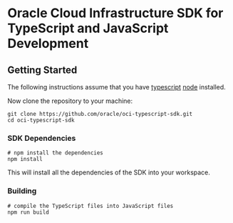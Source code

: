 # Oracle Cloud Infrastructure SDK for TypeScript and JavaScript Development

## Getting Started

The following instructions assume that you have [typescript](https://www.npmjs.com/package/typescript) [node](https://nodejs.org) installed.

Now clone the repository to your machine:

```
git clone https://github.com/oracle/oci-typescript-sdk.git
cd oci-typescript-sdk
```

### SDK Dependencies

```
# npm install the dependencies
npm install
```

This will install all the dependencies of the SDK into your workspace.

### Building

```
# compile the TypeScript files into JavaScript files
npm run build
```
